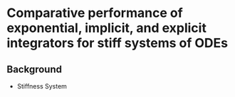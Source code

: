 # Comparative performance of exponential, implicit, and explicit integrators for stiff systems of ODEs

## Background 
- Stiffness System

